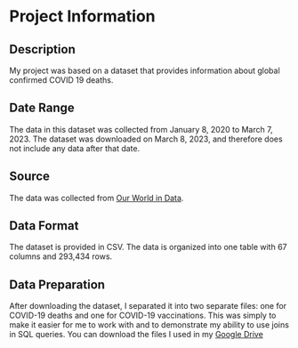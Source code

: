 # Project Information

## Description
My project was based on a dataset that provides information about global confirmed COVID 19 deaths. 

## Date Range
The data in this dataset was collected from January 8, 2020 to March 7, 2023. The dataset was downloaded on March 8, 2023, and therefore does not include any data after that date.

## Source
The data was collected from [Our World in Data](https://ourworldindata.org/covid-deaths).

## Data Format
The dataset is provided in CSV. The data is organized into one table with 67 columns and 293,434 rows.

## Data Preparation
After downloading the dataset, I separated it into two separate files: one for COVID-19 deaths and one for COVID-19 vaccinations. This was simply to make it easier for me to work with and to demonstrate my ability to use joins in SQL queries. You can download the files I used in my [Google Drive](https://drive.google.com/drive/folders/1Hc-GoS5zeI57q_49pmjo_-2ABEnDkCfB?usp=sharing)


<!--
## References
For more information about the dataset, please refer to the following links:
- [Data source website](insert link here)
- [License information](insert link here)
- [Codebook or data dictionary](insert link here)
-->

